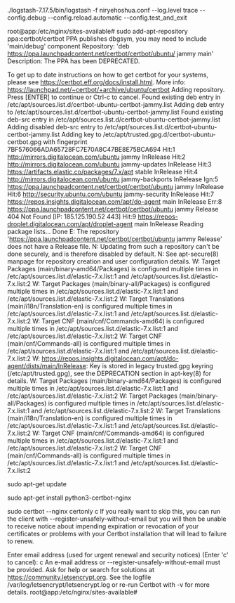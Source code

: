 ./logstash-7.17.5/bin/logstash -f niryehoshua.conf --log.level trace --config.debug --config.reload.automatic --config.test_and_exit

root@app:/etc/nginx/sites-available# sudo add-apt-repository ppa:certbot/certbot
PPA publishes dbgsym, you may need to include 'main/debug' component
Repository: 'deb https://ppa.launchpadcontent.net/certbot/certbot/ubuntu/ jammy main'
Description:
The PPA has been DEPRECATED.

To get up to date instructions on how to get certbot for your systems, please see https://certbot.eff.org/docs/install.html.
More info: https://launchpad.net/~certbot/+archive/ubuntu/certbot
Adding repository.
Press [ENTER] to continue or Ctrl-c to cancel.
Found existing deb entry in /etc/apt/sources.list.d/certbot-ubuntu-certbot-jammy.list
Adding deb entry to /etc/apt/sources.list.d/certbot-ubuntu-certbot-jammy.list
Found existing deb-src entry in /etc/apt/sources.list.d/certbot-ubuntu-certbot-jammy.list
Adding disabled deb-src entry to /etc/apt/sources.list.d/certbot-ubuntu-certbot-jammy.list
Adding key to /etc/apt/trusted.gpg.d/certbot-ubuntu-certbot.gpg with fingerprint 7BF576066ADA65728FC7E70A8C47BE8E75BCA694
Hit:1 http://mirrors.digitalocean.com/ubuntu jammy InRelease
Hit:2 http://mirrors.digitalocean.com/ubuntu jammy-updates InRelease
Hit:3 https://artifacts.elastic.co/packages/7.x/apt stable InRelease
Hit:4 http://mirrors.digitalocean.com/ubuntu jammy-backports InRelease
Ign:5 https://ppa.launchpadcontent.net/certbot/certbot/ubuntu jammy InRelease
Hit:6 http://security.ubuntu.com/ubuntu jammy-security InRelease
Hit:7 https://repos.insights.digitalocean.com/apt/do-agent main InRelease
Err:8 https://ppa.launchpadcontent.net/certbot/certbot/ubuntu jammy Release
  404  Not Found [IP: 185.125.190.52 443]
Hit:9 https://repos-droplet.digitalocean.com/apt/droplet-agent main InRelease
Reading package lists... Done
E: The repository 'https://ppa.launchpadcontent.net/certbot/certbot/ubuntu jammy Release' does not have a Release file.
N: Updating from such a repository can't be done securely, and is therefore disabled by default.
N: See apt-secure(8) manpage for repository creation and user configuration details.
W: Target Packages (main/binary-amd64/Packages) is configured multiple times in /etc/apt/sources.list.d/elastic-7.x.list:1 and /etc/apt/sources.list.d/elastic-7.x.list:2
W: Target Packages (main/binary-all/Packages) is configured multiple times in /etc/apt/sources.list.d/elastic-7.x.list:1 and /etc/apt/sources.list.d/elastic-7.x.list:2
W: Target Translations (main/i18n/Translation-en) is configured multiple times in /etc/apt/sources.list.d/elastic-7.x.list:1 and /etc/apt/sources.list.d/elastic-7.x.list:2
W: Target CNF (main/cnf/Commands-amd64) is configured multiple times in /etc/apt/sources.list.d/elastic-7.x.list:1 and /etc/apt/sources.list.d/elastic-7.x.list:2
W: Target CNF (main/cnf/Commands-all) is configured multiple times in /etc/apt/sources.list.d/elastic-7.x.list:1 and /etc/apt/sources.list.d/elastic-7.x.list:2
W: https://repos.insights.digitalocean.com/apt/do-agent/dists/main/InRelease: Key is stored in legacy trusted.gpg keyring (/etc/apt/trusted.gpg), see the DEPRECATION section in apt-key(8) for details.
W: Target Packages (main/binary-amd64/Packages) is configured multiple times in /etc/apt/sources.list.d/elastic-7.x.list:1 and /etc/apt/sources.list.d/elastic-7.x.list:2
W: Target Packages (main/binary-all/Packages) is configured multiple times in /etc/apt/sources.list.d/elastic-7.x.list:1 and /etc/apt/sources.list.d/elastic-7.x.list:2
W: Target Translations (main/i18n/Translation-en) is configured multiple times in /etc/apt/sources.list.d/elastic-7.x.list:1 and /etc/apt/sources.list.d/elastic-7.x.list:2
W: Target CNF (main/cnf/Commands-amd64) is configured multiple times in /etc/apt/sources.list.d/elastic-7.x.list:1 and /etc/apt/sources.list.d/elastic-7.x.list:2
W: Target CNF (main/cnf/Commands-all) is configured multiple times in /etc/apt/sources.list.d/elastic-7.x.list:1 and /etc/apt/sources.list.d/elastic-7.x.list:2


sudo apt-get update

sudo apt-get install python3-certbot-nginx

sudo certbot --nginx certonly
c
If you really want to skip this, you can run the client with
--register-unsafely-without-email but you will then be unable to receive notice
about impending expiration or revocation of your certificates or problems with
your Certbot installation that will lead to failure to renew.

Enter email address (used for urgent renewal and security notices)
 (Enter 'c' to cancel): c
An e-mail address or --register-unsafely-without-email must be provided.
Ask for help or search for solutions at https://community.letsencrypt.org. See the logfile /var/log/letsencrypt/letsencrypt.log or re-run Certbot with -v for more details.
root@app:/etc/nginx/sites-available#


